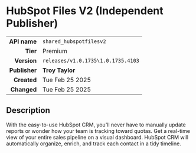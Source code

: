 # HubSpot Files V2 (Independent Publisher)
| | |
|-:|-|
|**API name**|`shared_hubspotfilesv2`|
|**Tier**|Premium|
|**Version**|`releases/v1.0.1735\1.0.1735.4103`|
|**Publisher**|**Troy Taylor**|
|**Created**|Tue Feb 25 2025|
|**Changed**|Tue Feb 25 2025|

## Description
With the easy-to-use HubSpot CRM, you'll never have to manually update reports or wonder how your team is tracking toward quotas. Get a real-time view of your entire sales pipeline on a visual dashboard. HubSpot CRM will automatically organize, enrich, and track each contact in a tidy timeline.
